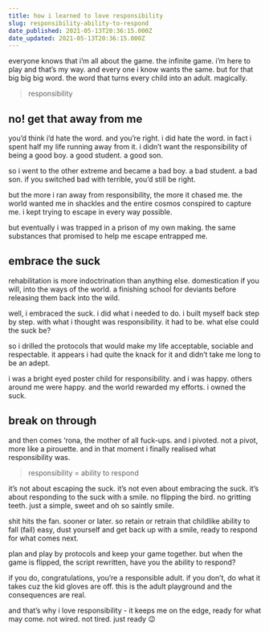 ```yaml
---
title: how i learned to love responsibility
slug: responsibility-ability-to-respond
date_published: 2021-05-13T20:36:15.000Z
date_updated: 2021-05-13T20:36:15.000Z
---
```


everyone knows that i’m all about the game. the infinite game. i’m here to play and that’s my way. and every one i know wants the same. but for that big big big word. the word that turns every child into an adult. magically.

> responsibility

## no! get that away from me

you’d think i’d hate the word. and you’re right. i did hate the word. in fact i spent half my life running away from it. i didn’t want the responsibility of being a good boy. a good student. a good son.

so i went to the other extreme and became a bad boy. a bad student. a bad son. if you switched bad with terrible, you’d still be right.

but the more i ran away from responsibility, the more it chased me. the world wanted me in shackles and the entire cosmos conspired to capture me. i kept trying to escape in every way possible.

but eventually i was trapped in a prison of my own making. the same substances that promised to help me escape entrapped me.

## embrace the suck

rehabilitation is more indoctrination than anything else. domestication if you will, into the ways of the world. a finishing school for deviants before releasing them back into the wild.

well, i embraced the suck. i did what i needed to do. i built myself back step by step. with what i thought was responsibility. it had to be. what else could the suck be?

so i drilled the protocols that would make my life acceptable, sociable and respectable. it appears i had quite the knack for it and didn’t take me long to be an adept.

i was a bright eyed poster child for responsibility. and i was happy. others around me were happy. and the world rewarded my efforts. i owned the suck.

## break on through

and then comes ‘rona, the mother of all fuck-ups. and i pivoted. not a pivot, more like a pirouette. and in that moment i finally realised what responsibility was.

> responsibility = ability to respond

it’s not about escaping the suck. it’s not even about embracing the suck. it’s about responding to the suck with a smile. no flipping the bird. no gritting teeth. just a simple, sweet and oh so saintly smile.

shit hits the fan. sooner or later. so retain or retrain that childlike ability to fall (fail) easy, dust yourself and get back up with a smile, ready to respond for what comes next.

plan and play by protocols and keep your game together. but when the game is flipped, the script rewritten, have you the ability to respond?

if you do, congratulations, you’re a responsible adult. if you don’t, do what it takes cuz the kid gloves are off. this is the adult playground and the consequences are real.

and that’s why i love responsibility - it keeps me on the edge, ready for what may come. not wired. not tired. just ready 😉
